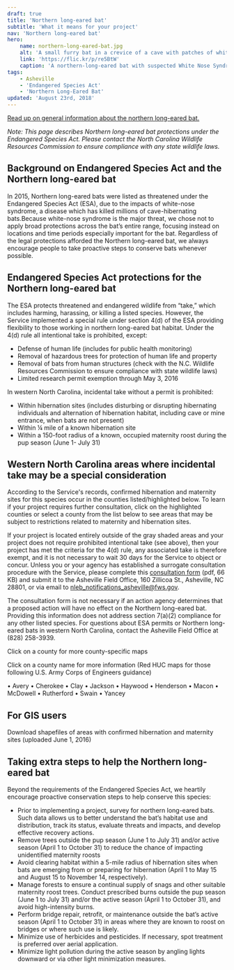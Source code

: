 ```yaml
---
draft: true
title: 'Northern long-eared bat'
subtitle: 'What it means for your project'
nav: 'Northern long-eared bat'
hero:
    name: northern-long-eared-bat.jpg
    alt: 'A small furry bat in a crevice of a cave with patches of white fungus on its face and shoulder.'
    link: 'https://flic.kr/p/re5BtW'
    caption: 'A northern-long-eared bat with suspected White Nose Syndrome. Photo by Steve Taylor, University of Illinois.'
tags:
    - Asheville
    - 'Endangered Species Act'
    - 'Northern Long-Eared Bat'
updated: 'August 23rd, 2018'
---
```


[Read up on general information about the northern long-eared bat.](https://www.fws.gov/midwest/endangered/mammals/nleb/)

*Note: This page describes Northern long-eared bat protections under the Endangered Species Act. Please contact the North Carolina Wildlife Resources Commission to ensure compliance with any state wildlife laws.*

## Background on Endangered Species Act and the Northern long-eared bat

In 2015, Northern long-eared bats were listed as threatened under the Endangered Species Act (ESA), due to the impacts of white-nose syndrome, a disease which has killed millions of cave-hibernating bats.Because white-nose syndrome is the major threat, we chose not to apply broad protections across the bat’s entire range, focusing instead on locations and time periods especially important for the bat. Regardless of the legal protections afforded the Northern long-eared bat, we always encourage people to take proactive steps to conserve bats whenever possible.

## Endangered Species Act protections for the Northern long-eared bat

The ESA protects threatened and endangered wildlife from “take,” which includes harming, harassing, or killing a listed species. However, the Service implemented a special rule under section 4(d) of the ESA providing flexibility to those working in northern long-eared bat habitat. Under the 4(d) rule all intentional take is prohibited, except:

- Defense of human life (includes for public health monitoring)
- Removal of hazardous trees for protection of human life and property
- Removal of bats from human structures (check with the N.C. Wildlife Resources Commission to ensure compliance with state wildlife laws)
- Limited research permit exemption through May 3, 2016

In western North Carolina, incidental take without a permit is prohibited:

- Within hibernation sites (includes disturbing or disrupting hibernating individuals and alternation of hibernation habitat, including cave or mine entrance, when bats are not present)
- Within ¼ mile of a known hibernation site
- Within a 150-foot radius of a known, occupied maternity roost during the pup season (June 1- July 31)

## Western North Carolina areas where incidental take may be a special consideration

According to the Service's records, confirmed hibernation and maternity sites for this species occur in the counties listed/highlighted below. To learn if your project requires further consultation, click on the highlighted counties or select a county from the list below to see areas that may be subject to restrictions related to maternity and hibernation sites.

If your project is located entirely outside of the gray shaded areas and your project does not require prohibited intentional take (see above), then your project has met the criteria for the 4(d) rule, any associated take is therefore exempt, and it is not necessary to wait 30 days for the Service to object or concur.  Unless you or your agency has established a surrogate consultation procedure with the Service, please complete this [consultation form](/pdf/guidelines/northern-long-eared-bat-streamlined-checklist.pdf) (pdf, 66 KB) and submit it to the Asheville Field Office, 160 Zillicoa St., Asheville, NC 28801, or via email to [nleb_notifications_asheville@fws.gov](mailto:nleb_notifications_asheville@fws.gov).

The consultation form is not necessary if an action agency determines that a proposed action will have no effect on the Northern long-eared bat. Providing this information does not address section 7(a)(2) compliance for any other listed species. For questions about ESA permits or Northern long-eared bats in western North Carolina, contact the Asheville Field Office at (828) 258-3939.

Click on a county for more county-specific maps

Click on a county name for more information
(Red HUC maps for those following U.S. Army Corps of Engineers guidance)

• Avery
• Cherokee
• Clay
• Jackson
• Haywood
• Henderson
• Macon
• McDowell
• Rutherford
• Swain
• Yancey

## For GIS users
Download shapefiles of areas with confirmed hibernation and maternity sites (uploaded June 1, 2016)

## Taking extra steps to help the Northern long-eared bat

Beyond the requirements of the Endangered Species Act, we heartily encourage proactive conservation steps to help conserve this species:

- Prior to implementing a project, survey for northern long-eared bats. Such data allows us to better understand the bat’s habitat use and distribution, track its status, evaluate threats and impacts, and develop effective recovery actions.
- Remove trees outside the pup season (June 1 to July 31) and/or active season (April 1 to October 31) to reduce the chance of impacting unidentified maternity roosts
- Avoid clearing habitat within a 5-mile radius of hibernation sites when bats are emerging from or preparing for hibernation (April 1 to May 15 and August 15 to November 14, respectively).
- Manage forests to ensure a continual supply of snags and other suitable maternity roost trees.
Conduct prescribed burns outside the pup season (June 1 to July 31) and/or the active season (April 1 to October 31), and avoid high-intensity burns.
- Perform bridge repair, retrofit, or maintenance outside the bat’s active season (April 1 to October 31) in areas where they are known to roost on bridges or where such use is likely.
- Minimize use of herbicides and pesticides. If necessary, spot treatment is preferred over aerial application.
- Minimize light pollution during the active season by angling lights downward or via other light minimization measures.